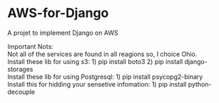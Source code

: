 # AWS-for-Django
A projet to implement Django on AWS


Important Nots:
<br>
Not all of the services are found in all reagions so, I choice Ohio. 
<br>
Install these lib for using s3: 1) pip install boto3  2) pip install django-storages
<br>
Install these lib for using Postgresql:  1) pip install psycopg2-binary
<br>
Install this for hidding your sensetive infomation: 1) pip install python-decouple
